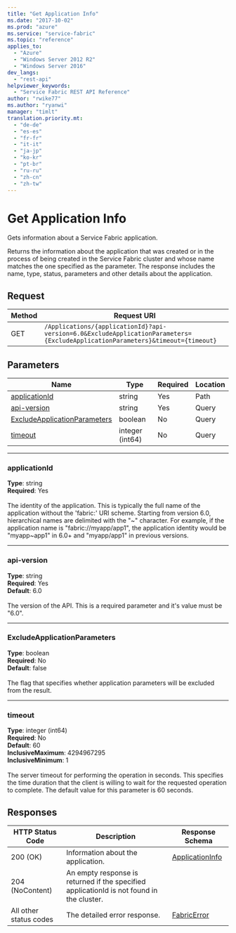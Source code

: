 ```yaml
---
title: "Get Application Info"
ms.date: "2017-10-02"
ms.prod: "azure"
ms.service: "service-fabric"
ms.topic: "reference"
applies_to: 
  - "Azure"
  - "Windows Server 2012 R2"
  - "Windows Server 2016"
dev_langs: 
  - "rest-api"
helpviewer_keywords: 
  - "Service Fabric REST API Reference"
author: "rwike77"
ms.author: "ryanwi"
manager: "timlt"
translation.priority.mt: 
  - "de-de"
  - "es-es"
  - "fr-fr"
  - "it-it"
  - "ja-jp"
  - "ko-kr"
  - "pt-br"
  - "ru-ru"
  - "zh-cn"
  - "zh-tw"
---
```

# Get Application Info
Gets information about a Service Fabric application.

Returns the information about the application that was created or in the process of being created in the Service Fabric cluster and whose name matches the one specified as the parameter. The response includes the name, type, status, parameters and other details about the application.

## Request
| Method | Request URI |
| ------ | ----------- |
| GET | `/Applications/{applicationId}?api-version=6.0&ExcludeApplicationParameters={ExcludeApplicationParameters}&timeout={timeout}` |


## Parameters
| Name | Type | Required | Location |
| --- | --- | --- | --- |
| [applicationId](#applicationid) | string | Yes | Path |
| [api-version](#api-version) | string | Yes | Query |
| [ExcludeApplicationParameters](#excludeapplicationparameters) | boolean | No | Query |
| [timeout](#timeout) | integer (int64) | No | Query |

____
### applicationId
__Type__: string <br/>
__Required__: Yes<br/>
<br/>
The identity of the application. This is typically the full name of the application without the 'fabric:' URI scheme. Starting from version 6.0, hierarchical names are delimited with the "~" character. For example, if the application name is "fabric://myapp/app1", the application identity would be "myapp~app1" in 6.0+ and "myapp/app1" in previous versions.

____
### api-version
__Type__: string <br/>
__Required__: Yes<br/>
__Default__: 6.0 <br/>
<br/>
The version of the API. This is a required parameter and it's value must be "6.0".

____
### ExcludeApplicationParameters
__Type__: boolean <br/>
__Required__: No<br/>
__Default__: false <br/>
<br/>
The flag that specifies whether application parameters will be excluded from the result.

____
### timeout
__Type__: integer (int64) <br/>
__Required__: No<br/>
__Default__: 60 <br/>
__InclusiveMaximum__: 4294967295 <br/>
__InclusiveMinimum__: 1 <br/>
<br/>
The server timeout for performing the operation in seconds. This specifies the time duration that the client is willing to wait for the requested operation to complete. The default value for this parameter is 60 seconds.

## Responses

| HTTP Status Code | Description | Response Schema |
| --- | --- | --- |
| 200 (OK) | Information about the application.<br/> | [ApplicationInfo](sfclient-model-applicationinfo.md) |
| 204 (NoContent) | An empty response is returned if the specified applicationId is not found in the cluster.<br/> |  |
| All other status codes | The detailed error response.<br/> | [FabricError](sfclient-model-fabricerror.md) |
